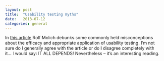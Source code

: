```yaml
---
layout: post
title:  "Usability testing myths"
date:   2013-07-12
categories: general
---
```


In <a href="http://www.netmagazine.com/features/usability-testing-myths" target="_blank">this article</a> Rolf Molich debunks some commonly held misconceptions about the efficacy and appropriate application of usability testing. I’m not sure do I generally agree with the article or do I disagree completely with it… I would say: IT ALL DEPENDS! Nevertheless – it’s an interesting reading.